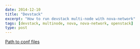 ```yaml
---
date: 2014-12-10
title: "Devstack"
excerpt: "How to run devstack multi-node with nova-network"
tags: [devstack, multinode, nova, nova-network, openstack]
type: post
---
```


[Path to conf files](http://github.com/ajayaa/devstack-novan-multihost) 
